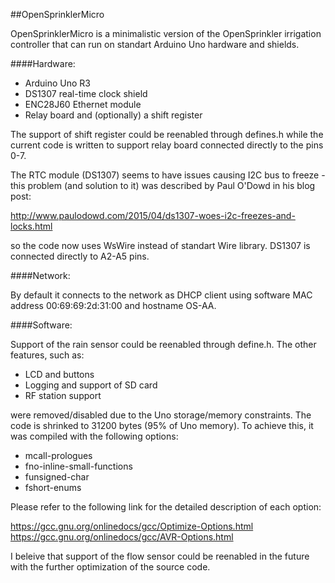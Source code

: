 ##OpenSprinklerMicro

OpenSprinklerMicro is a minimalistic version of the OpenSprinkler irrigation controller that can run on standart Arduino Uno hardware and shields.

####Hardware:

 - Arduino Uno R3
 - DS1307 real-time clock shield
 - ENC28J60 Ethernet module
 - Relay board and (optionally) a shift register
 
The support of shift register could be reenabled through defines.h while the current code is written to support relay board connected directly to the pins 0-7.

The RTC module (DS1307) seems to have issues causing I2C bus to freeze - this problem (and solution to it) was described by Paul O'Dowd in his blog post:

http://www.paulodowd.com/2015/04/ds1307-woes-i2c-freezes-and-locks.html

so the code now uses WsWire instead of standart Wire library. DS1307 is connected directly to A2-A5 pins.

####Network:

By default it connects to the network as DHCP client using software MAC address 00:69:69:2d:31:00 and hostname OS-AA.

####Software:

Support of the rain sensor could be reenabled through define.h. The other features, such as:

 - LCD and buttons
 - Logging and support of SD card
 - RF station support
 
 were removed/disabled due to the Uno storage/memory constraints.
 The code is shrinked to 31200 bytes (95% of Uno memory). To achieve this, it was compiled with the following options:
 
 - mcall-prologues
 - fno-inline-small-functions
 - funsigned-char
 - fshort-enums
 
Please refer to the following link for the detailed description of each option:
 
 https://gcc.gnu.org/onlinedocs/gcc/Optimize-Options.html
 https://gcc.gnu.org/onlinedocs/gcc/AVR-Options.html
 
I beleive that support of the flow sensor could be reenabled in the future with the further optimization of the source code.
  